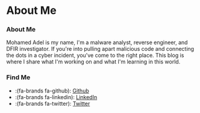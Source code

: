 # About Me


### About Me

Mohamed Adel is my name, I'm a malware analyst, reverse engineer, and DFIR investigator. If you're into pulling apart malicious code and connecting the dots in a cyber incident, you've come to the right place. This blog is where I share what I'm working on and what I'm learning in this world.

### Find Me

- :(fa-brands fa-github): [Github](https://github.com/d01a)
- :(fa-brands fa-linkedin): [LinkedIn](https://www.linkedin.com/in/mohamedadel46)
- :(fa-brands fa-twitter): [Twitter](https://twitter.com/0xd01a)


